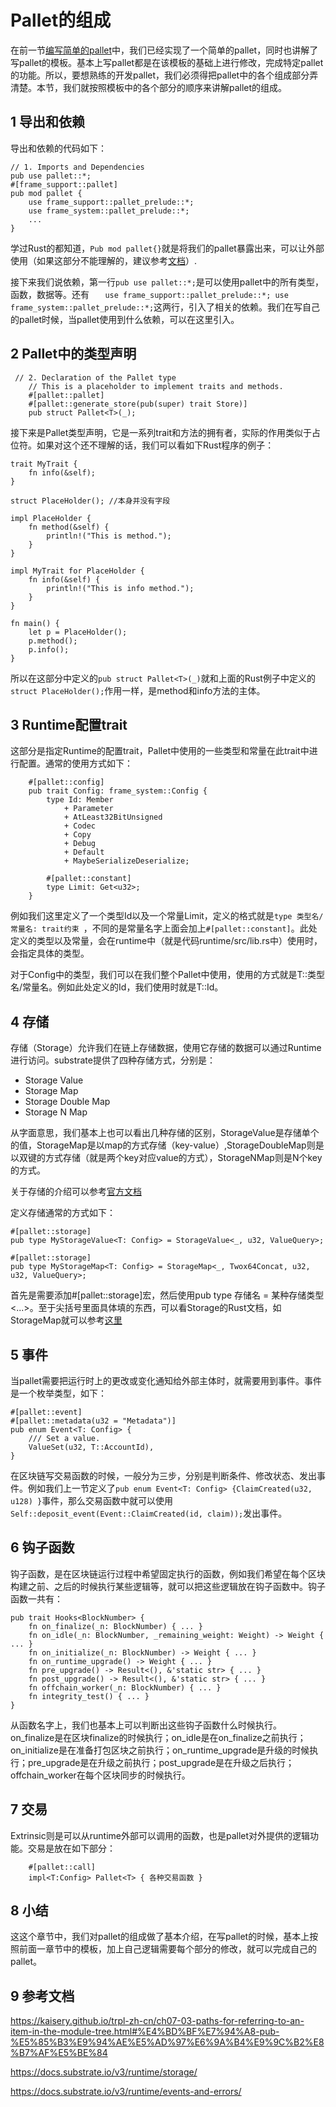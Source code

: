 # Pallet的组成

在前一节[编写简单的pallet](6编写简单的pallet.md)中，我们已经实现了一个简单的pallet，同时也讲解了写pallet的模板。基本上写pallet都是在该模板的基础上进行修改，完成特定pallet的功能。所以，要想熟练的开发pallet，我们必须得把pallet中的各个组成部分弄清楚。本节，我们就按照模板中的各个部分的顺序来讲解pallet的组成。


## 1 导出和依赖
导出和依赖的代码如下：
```
// 1. Imports and Dependencies
pub use pallet::*;
#[frame_support::pallet]
pub mod pallet {
    use frame_support::pallet_prelude::*;
    use frame_system::pallet_prelude::*;
    ...
}
```
学过Rust的都知道，```Pub mod pallet{}```就是将我们的pallet暴露出来，可以让外部使用（如果这部分不能理解的，建议参考[文档](https://kaisery.github.io/trpl-zh-cn/ch07-03-paths-for-referring-to-an-item-in-the-module-tree.html#%E4%BD%BF%E7%94%A8-pub-%E5%85%B3%E9%94%AE%E5%AD%97%E6%9A%B4%E9%9C%B2%E8%B7%AF%E5%BE%84)）. 

接下来我们说依赖，第一行```pub use pallet::*;```是可以使用pallet中的所有类型，函数，数据等。还有 ```   use frame_support::pallet_prelude::*; use frame_system::pallet_prelude::*;```这两行，引入了相关的依赖。我们在写自己的pallet时候，当pallet使用到什么依赖，可以在这里引入。


## 2 Pallet中的类型声明
```
 // 2. Declaration of the Pallet type
    // This is a placeholder to implement traits and methods.
    #[pallet::pallet]
    #[pallet::generate_store(pub(super) trait Store)]
    pub struct Pallet<T>(_);
```
接下来是Pallet类型声明，它是一系列trait和方法的拥有者，实际的作用类似于占位符。如果对这个还不理解的话，我们可以看如下Rust程序的例子：
```
trait MyTrait {
    fn info(&self);
}

struct PlaceHolder(); //本身并没有字段

impl PlaceHolder {
    fn method(&self) {
        println!("This is method.");
    }
}

impl MyTrait for PlaceHolder {
    fn info(&self) {
        println!("This is info method.");
    }
}

fn main() {
    let p = PlaceHolder();
    p.method();
    p.info();
}
```
所以在这部分中定义的```pub struct Pallet<T>(_)```就和上面的Rust例子中定义的```struct PlaceHolder();```作用一样，是method和info方法的主体。

## 3 Runtime配置trait
这部分是指定Runtime的配置trait，Pallet中使用的一些类型和常量在此trait中进行配置。通常的使用方式如下：
```
    #[pallet::config]
    pub trait Config: frame_system::Config {
        type Id: Member
			+ Parameter
			+ AtLeast32BitUnsigned
			+ Codec
			+ Copy
			+ Debug
			+ Default
			+ MaybeSerializeDeserialize;
            
        #[pallet::constant]
		type Limit: Get<u32>;
    }
```
例如我们这里定义了一个类型Id以及一个常量Limit，定义的格式就是```type 类型名/常量名: trait约束 ```，不同的是常量名字上面会加上```#[pallet::constant]```。此处定义的类型以及常量，会在runtime中（就是代码runtime/src/lib.rs中）使用时，会指定具体的类型。

对于Config中的类型，我们可以在我们整个Pallet中使用，使用的方式就是T::类型名/常量名。例如此处定义的Id，我们使用时就是T::Id。

## 4 存储
存储（Storage）允许我们在链上存储数据，使用它存储的数据可以通过Runtime进行访问。substrate提供了四种存储方式，分别是：

* Storage Value
* Storage Map
* Storage Double Map
* Storage N Map

从字面意思，我们基本上也可以看出几种存储的区别，StorageValue是存储单个的值，StorageMap是以map的方式存储（key-value）,StorageDoubleMap则是以双键的方式存储（就是两个key对应value的方式），StorageNMap则是N个key的方式。

关于存储的介绍可以参考[官方文档](https://docs.substrate.io/v3/runtime/storage/)

定义存储通常的方式如下：
```
#[pallet::storage]
pub type MyStorageValue<T: Config> = StorageValue<_, u32, ValueQuery>;

#[pallet::storage]
pub type MyStorageMap<T: Config> = StorageMap<_, Twox64Concat, u32, u32, ValueQuery>;
```
首先是需要添加#[pallet::storage]宏，然后使用pub type 存储名 = 某种存储类型<...>。至于尖括号里面具体填的东西，可以看Storage的Rust文档，如StorageMap就可以参考[这里](https://docs.substrate.io/rustdocs/latest/frame_support/storage/types/struct.StorageMap.html)

## 5 事件
当pallet需要把运行时上的更改或变化通知给外部主体时，就需要用到事件。事件是一个枚举类型，如下：
```
#[pallet::event]
#[pallet::metadata(u32 = "Metadata")]
pub enum Event<T: Config> {
    /// Set a value.
    ValueSet(u32, T::AccountId),
}
```
在区块链写交易函数的时候，一般分为三步，分别是判断条件、修改状态、发出事件。例如我们上一节定义了```pub enum Event<T: Config> {ClaimCreated(u32, u128) }```事件，那么交易函数中就可以使用```Self::deposit_event(Event::ClaimCreated(id, claim));```发出事件。

## 6 钩子函数
钩子函数，是在区块链运行过程中希望固定执行的函数，例如我们希望在每个区块构建之前、之后的时候执行某些逻辑等，就可以把这些逻辑放在钩子函数中。钩子函数一共有：
```
pub trait Hooks<BlockNumber> {
    fn on_finalize(_n: BlockNumber) { ... }
    fn on_idle(_n: BlockNumber, _remaining_weight: Weight) -> Weight { ... }
    fn on_initialize(_n: BlockNumber) -> Weight { ... }
    fn on_runtime_upgrade() -> Weight { ... }
    fn pre_upgrade() -> Result<(), &'static str> { ... }
    fn post_upgrade() -> Result<(), &'static str> { ... }
    fn offchain_worker(_n: BlockNumber) { ... }
    fn integrity_test() { ... }
}
```
从函数名字上，我们也基本上可以判断出这些钩子函数什么时候执行。on_finalize是在区块finalize的时候执行；on_idle是在on_finalize之前执行；on_initialize是在准备打包区块之前执行；on_runtime_upgrade是升级的时候执行；pre_upgrade是在升级之前执行；post_upgrade是在升级之后执行；offchain_worker在每个区块同步的时候执行。

## 7 交易

Extrinsic则是可以从runtime外部可以调用的函数，也是pallet对外提供的逻辑功能。交易是放在如下部分：
```
    #[pallet::call]
    impl<T:Config> Pallet<T> { 各种交易函数 }
```

## 8 小结
这这个章节中，我们对pallet的组成做了基本介绍，在写pallet的时候，基本上按照前面一章节中的模板，加上自己逻辑需要每个部分的修改，就可以完成自己的pallet。

## 9 参考文档
https://kaisery.github.io/trpl-zh-cn/ch07-03-paths-for-referring-to-an-item-in-the-module-tree.html#%E4%BD%BF%E7%94%A8-pub-%E5%85%B3%E9%94%AE%E5%AD%97%E6%9A%B4%E9%9C%B2%E8%B7%AF%E5%BE%84

https://docs.substrate.io/v3/runtime/storage/

https://docs.substrate.io/v3/runtime/events-and-errors/

